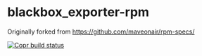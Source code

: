# blackbox_exporter-rpm

Originally forked from https://github.com/maveonair/rpm-specs/

[![Copr build status](https://copr.fedorainfracloud.org/coprs/codyrobertson/Prometheus/package/blackbox_exporter/status_image/last_build.png)](https://copr.fedorainfracloud.org/coprs/codyrobertson/Prometheus/package/blackbox_exporter/)
